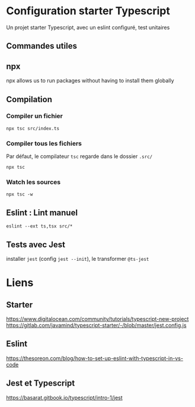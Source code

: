 # Configuration starter Typescript

Un projet starter Typescript, avec un eslint configuré, test unitaires

## Commandes utiles

## npx

npx allows us to run packages without having to install them globally

## Compilation

### Compiler un fichier

`npx tsc src/index.ts`

### Compiler tous les fichiers 

Par défaut, le compilateur `tsc` regarde dans le dossier `.src/`

`npx tsc` 

### Watch les sources

`npx tsc -w` 

## Eslint : Lint manuel

`eslint --ext ts,tsx src/*`


## Tests avec Jest

installer `jest` (config `jest --init`), le transformer `@ts-jest`

# Liens

## Starter
https://www.digitalocean.com/community/tutorials/typescript-new-project
https://gitlab.com/javamind/typescript-starter/-/blob/master/jest.config.js

## Eslint
https://thesoreon.com/blog/how-to-set-up-eslint-with-typescript-in-vs-code

## Jest et Typescript
https://basarat.gitbook.io/typescript/intro-1/jest
